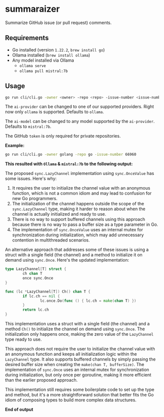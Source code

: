 # summaraizer

Summarize GitHub issue (or pull request) comments.

## Requirements

* Go installed (version `1.22.2`, `brew install go`)
* Ollama installed (`brew install ollama`)
* Any model installed via Ollama
  * `ollama serve`
  * `ollama pull mistral:7b` 

## Usage

```bash
go run cli/cli.go -owner <owner> -repo <repo> -issue-number <issue-number> [-ai-provider <ai-provider>] [-ai-model <ai-model>] [-token <token>]
```

The `ai-provider` can be changed to one of our supported providers. 
Right now only `ollama` is supported. 
Defaults to `ollama`.

The `ai-model` can be changed to any model supported by the `ai-provider`.
Defaults to `mistral:7b`.

The GitHub `token` is only required for private repositories.

**Example:**

```bash 
go run cli/cli.go -owner golang -repo go -issue-number 66960
```

**This resulted with `Ollama` & `mistral:7b` to the following output:**

The proposed `sync.LazyChannel` implementation using `sync.OnceValue` has some issues. Here's why:

1. It requires the user to initialize the channel value with an anonymous function, which is not a common idiom and may lead to confusion for new Go programmers.
2. The initialization of the channel happens outside the scope of the `sync.LazyChannel` type, making it harder to reason about when the channel is actually initialized and ready to use.
3. There is no way to support buffered channels using this approach because there is no way to pass a buffer size as a type parameter in Go.
4. The implementation of `sync.OnceValue` uses an internal mutex for synchronization during initialization, which may add unnecessary contention in multithreaded scenarios.

An alternative approach that addresses some of these issues is using a struct with a single field (the channel) and a method to initialize it on demand using `sync.Once`. Here's the updated implementation:

```go
type LazyChannel[T] struct {
        ch chan T
        once sync.Once
}

func (lc *LazyChannel[T]) Ch() chan T {
        if lc.ch == nil {
                lc.once.Do(func () { lc.ch = make(chan T) })
        }
        return lc.ch
}
```

This implementation uses a struct with a single field (the channel) and a method `Ch()` to initialize the channel on demand using `sync.Once`. 
The initialization only happens once, making the zero value of the `LazyChannel` type ready to use.

This approach does not require the user to initialize the channel value with an anonymous function and keeps all initialization logic within the `LazyChannel` type. 
It also supports buffered channels by simply passing the desired buffer size when creating the `make(chan T, bufferSize)`. 
The implementation of `sync.Once` uses an internal mutex for synchronization during initialization, but only once per goroutine, making it more efficient than the earlier proposed approach.

This implementation still requires some boilerplate code to set up the type and method, 
but it's a more straightforward solution that better fits the Go idiom of composing types to build more complex data structures.

**End of output**